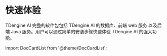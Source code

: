 # 快速体验

TDengine AI 完整的软件包包括 TDengine AI 的数据库、前端 web 服务 以及后端 Java 服务。用户可以通过简单的安装步骤快速体验 TDengine AI 的强大功能。


import DocCardList from '@theme/DocCardList';

<DocCardList />
